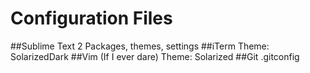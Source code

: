 # Configuration Files
##Sublime Text 2
Packages, themes, settings
##iTerm
Theme: SolarizedDark
##Vim (If I ever dare)
Theme: Solarized
##Git
.gitconfig

